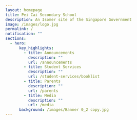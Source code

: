 ```yaml
---
layout: homepage
title: Pei Cai Secondary School
description: An Isomer site of the Singapore Government
image: /images/logo.jpg
permalink: /
notification: ""
sections:
  - hero:
      key_highlights:
        - title: Announcements
          description: ""
          url: /announcements
        - title: Student Services
          description: ""
          url: /student-services/booklist
        - title: Parents
          description: ""
          url: /parents
        - title: Media
          description: ""
          url: /media
      background: /images/Banner 0_2 copy.jpg
---
```

